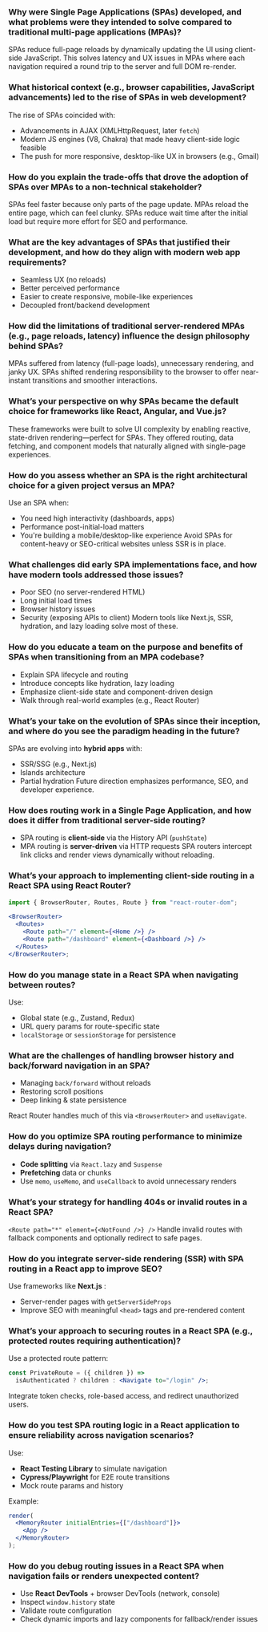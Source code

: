 ### Why were Single Page Applications (SPAs) developed, and what problems were they intended to solve compared to traditional multi-page applications (MPAs)?

SPAs reduce full-page reloads by dynamically updating the UI using client-side JavaScript. This solves latency and UX issues in MPAs where each navigation required a round trip to the server and full DOM re-render.

### What historical context (e.g., browser capabilities, JavaScript advancements) led to the rise of SPAs in web development?

The rise of SPAs coincided with:

- Advancements in AJAX (XMLHttpRequest, later `fetch`)
- Modern JS engines (V8, Chakra) that made heavy client-side logic feasible
- The push for more responsive, desktop-like UX in browsers (e.g., Gmail)

### How do you explain the trade-offs that drove the adoption of SPAs over MPAs to a non-technical stakeholder?

SPAs feel faster because only parts of the page update. MPAs reload the entire page, which can feel clunky. SPAs reduce wait time after the initial load but require more effort for SEO and performance.

### What are the key advantages of SPAs that justified their development, and how do they align with modern web app requirements?

- Seamless UX (no reloads)
- Better perceived performance
- Easier to create responsive, mobile-like experiences
- Decoupled front/backend development

### How did the limitations of traditional server-rendered MPAs (e.g., page reloads, latency) influence the design philosophy behind SPAs?

MPAs suffered from latency (full-page loads), unnecessary rendering, and janky UX. SPAs shifted rendering responsibility to the browser to offer near-instant transitions and smoother interactions.

### What’s your perspective on why SPAs became the default choice for frameworks like React, Angular, and Vue.js?

These frameworks were built to solve UI complexity by enabling reactive, state-driven rendering—perfect for SPAs. They offered routing, data fetching, and component models that naturally aligned with single-page experiences.

### How do you assess whether an SPA is the right architectural choice for a given project versus an MPA?

Use an SPA when:

- You need high interactivity (dashboards, apps)
- Performance post-initial-load matters
- You're building a mobile/desktop-like experience
  Avoid SPAs for content-heavy or SEO-critical websites unless SSR is in place.

### What challenges did early SPA implementations face, and how have modern tools addressed those issues?

- Poor SEO (no server-rendered HTML)
- Long initial load times
- Browser history issues
- Security (exposing APIs to client)
  Modern tools like Next.js, SSR, hydration, and lazy loading solve most of these.

### How do you educate a team on the purpose and benefits of SPAs when transitioning from an MPA codebase?

- Explain SPA lifecycle and routing
- Introduce concepts like hydration, lazy loading
- Emphasize client-side state and component-driven design
- Walk through real-world examples (e.g., React Router)

### What’s your take on the evolution of SPAs since their inception, and where do you see the paradigm heading in the future?

SPAs are evolving into **hybrid apps** with:

- SSR/SSG (e.g., Next.js)
- Islands architecture
- Partial hydration
  Future direction emphasizes performance, SEO, and developer experience.

### How does routing work in a Single Page Application, and how does it differ from traditional server-side routing?

- SPA routing is **client-side** via the History API (`pushState`)
- MPA routing is **server-driven** via HTTP requests
  SPA routers intercept link clicks and render views dynamically without reloading.

### What’s your approach to implementing client-side routing in a React SPA using React Router?

```jsx
import { BrowserRouter, Routes, Route } from "react-router-dom";

<BrowserRouter>
  <Routes>
    <Route path="/" element={<Home />} />
    <Route path="/dashboard" element={<Dashboard />} />
  </Routes>
</BrowserRouter>;
```

### How do you manage state in a React SPA when navigating between routes?

Use:

- Global state (e.g., Zustand, Redux)
- URL query params for route-specific state
- `localStorage` or `sessionStorage` for persistence

### What are the challenges of handling browser history and back/forward navigation in an SPA?

- Managing `back/forward` without reloads
- Restoring scroll positions
- Deep linking & state persistence

React Router handles much of this via `<BrowserRouter>` and `useNavigate`.

### How do you optimize SPA routing performance to minimize delays during navigation?

- **Code splitting** via `React.lazy` and `Suspense`
- **Prefetching** data or chunks
- Use `memo`, `useMemo`, and `useCallback` to avoid unnecessary renders

### What’s your strategy for handling 404s or invalid routes in a React SPA?

`<Route path="*" element={<NotFound />} />`
Handle invalid routes with fallback components and optionally redirect to safe pages.

### How do you integrate server-side rendering (SSR) with SPA routing in a React app to improve SEO?

Use frameworks like **Next.js** :

- Server-render pages with `getServerSideProps`
- Improve SEO with meaningful `<head>` tags and pre-rendered content

### What’s your approach to securing routes in a React SPA (e.g., protected routes requiring authentication)?

Use a protected route pattern:

```jsx
const PrivateRoute = ({ children }) =>
  isAuthenticated ? children : <Navigate to="/login" />;
```

Integrate token checks, role-based access, and redirect unauthorized users.

### How do you test SPA routing logic in a React application to ensure reliability across navigation scenarios?

Use:

- **React Testing Library** to simulate navigation
- **Cypress/Playwright** for E2E route transitions
- Mock route params and history

Example:

```jsx
render(
  <MemoryRouter initialEntries={["/dashboard"]}>
    <App />
  </MemoryRouter>
);
```

### How do you debug routing issues in a React SPA when navigation fails or renders unexpected content?

- Use **React DevTools** + browser DevTools (network, console)
- Inspect `window.history` state
- Validate route configuration
- Check dynamic imports and lazy components for fallback/render issues
